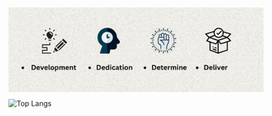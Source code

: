 
<img align="center" src="https://raw.githubusercontent.com/arifulthejedi/arifulthejedi/main/src/img/Development.png" />

![Top Langs](https://github-readme-stats.vercel.app/api/top-langs/?username=arifulthejedi)

